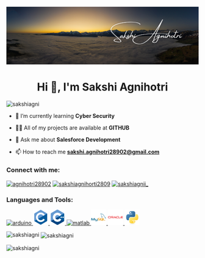 ![logo](https://github.com/Sakshiagni/Sakshi-Agnihotri/blob/main/Yellow%20%26%20Black%20Simple%20Profile%20LinkedIn%20Banner.png)
<h1 align="center">Hi 👋, I'm Sakshi Agnihotri</h1>
<p align="left"> <img src="https://komarev.com/ghpvc/?username=sakshiagni&label=Profile%20views&color=0e75b6&style=flat" alt="sakshiagni" /> </p>

- 🌱 I’m currently learning **Cyber Security**

- 👨‍💻 All of my projects are available at **GITHUB**

- 💬 Ask me about **Salesforce Development**

- 📫 How to reach me **sakshi.agnihotri28902@gmail.com**

<h3 align="left">Connect with me:</h3>
<p align="left">
<a href="https://twitter.com/agnihotri28902" target="blank"><img align="center" src="https://raw.githubusercontent.com/rahuldkjain/github-profile-readme-generator/master/src/images/icons/Social/twitter.svg" alt="agnihotri28902" height="30" width="40" /></a>
<a href="https://linkedin.com/in/sakshiagnihorti2809" target="blank"><img align="center" src="https://raw.githubusercontent.com/rahuldkjain/github-profile-readme-generator/master/src/images/icons/Social/linked-in-alt.svg" alt="sakshiagnihorti2809" height="30" width="40" /></a>
<a href="https://instagram.com/sakshiagnii_" target="blank"><img align="center" src="https://raw.githubusercontent.com/rahuldkjain/github-profile-readme-generator/master/src/images/icons/Social/instagram.svg" alt="sakshiagnii_" height="30" width="40" /></a>
</p>


<h3 align="left">Languages and Tools:</h3>
<p align="left"> <a href="https://www.arduino.cc/" target="_blank" rel="noreferrer"> <img src="https://cdn.worldvectorlogo.com/logos/arduino-1.svg" alt="arduino" width="40" height="40"/> </a> <a href="https://www.cprogramming.com/" target="_blank" rel="noreferrer"> <img src="https://raw.githubusercontent.com/devicons/devicon/master/icons/c/c-original.svg" alt="c" width="40" height="40"/> </a> <a href="https://www.w3schools.com/cpp/" target="_blank" rel="noreferrer"> <img src="https://raw.githubusercontent.com/devicons/devicon/master/icons/cplusplus/cplusplus-original.svg" alt="cplusplus" width="40" height="40"/> </a> <a href="https://www.mathworks.com/" target="_blank" rel="noreferrer"> <img src="https://upload.wikimedia.org/wikipedia/commons/2/21/Matlab_Logo.png" alt="matlab" width="40" height="40"/> </a> <a href="https://www.mysql.com/" target="_blank" rel="noreferrer"> <img src="https://raw.githubusercontent.com/devicons/devicon/master/icons/mysql/mysql-original-wordmark.svg" alt="mysql" width="40" height="40"/> </a> <a href="https://www.oracle.com/" target="_blank" rel="noreferrer"> <img src="https://raw.githubusercontent.com/devicons/devicon/master/icons/oracle/oracle-original.svg" alt="oracle" width="40" height="40"/> </a> <a href="https://www.python.org" target="_blank" rel="noreferrer"> <img src="https://raw.githubusercontent.com/devicons/devicon/master/icons/python/python-original.svg" alt="python" width="40" height="40"/> </a> </p>

<p><img align="left" src="https://github-readme-stats.vercel.app/api/top-langs?username=sakshiagni&show_icons=true&locale=en&layout=compact" alt="sakshiagni" /></p>

<p>&nbsp;<img align="center" src="https://github-readme-stats.vercel.app/api?username=sakshiagni&show_icons=true&locale=en" alt="sakshiagni" /></p>

<p><img align="center" src="https://github-readme-streak-stats.herokuapp.com/?user=sakshiagni&" alt="sakshiagni" /></p>
